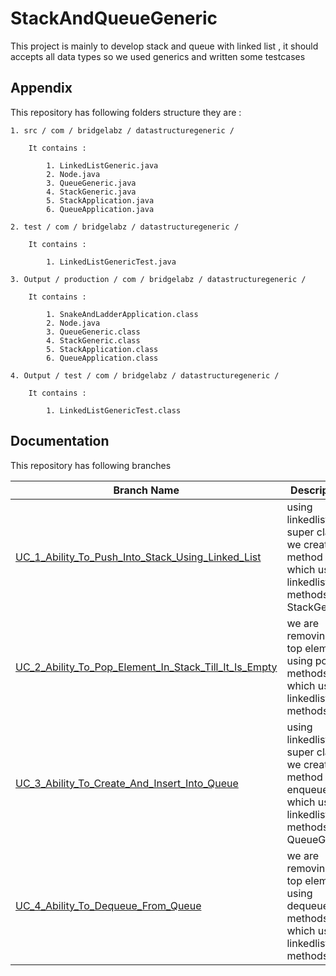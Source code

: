 
# StackAndQueueGeneric

This project is mainly to develop stack and queue with linked list , it should accepts all data types so we used generics and written some testcases




## Appendix

This repository has following folders structure they are :

    1. src / com / bridgelabz / datastructuregeneric /
    
        It contains : 

            1. LinkedListGeneric.java 
            2. Node.java 
            3. QueueGeneric.java
            4. StackGeneric.java
            5. StackApplication.java
            6. QueueApplication.java

    2. test / com / bridgelabz / datastructuregeneric /

        It contains : 

            1. LinkedListGenericTest.java
    
    3. Output / production / com / bridgelabz / datastructuregeneric / 

        It contains : 

            1. SnakeAndLadderApplication.class
            2. Node.java
            3. QueueGeneric.class
            4. StackGeneric.class
            5. StackApplication.class
            6. QueueApplication.class

    4. Output / test / com / bridgelabz / datastructuregeneric /

        It contains : 
        
            1. LinkedListGenericTest.class

## Documentation

This repository has following branches

| Branch Name  |  Description | 
| ------------- | ------------- |
| [UC_1_Ability_To_Push_Into_Stack_Using_Linked_List](https://github.com/mahidhar-25/StackAndQueueGeneric/tree/UC_1_Ability_To_Push_Into_Stack_Using_Linked_List)  | using linkedlist super class we created a method push which uses linkedlist methods in StackGeneric |
| [UC_2_Ability_To_Pop_Element_In_Stack_Till_It_Is_Empty](https://github.com/mahidhar-25/StackAndQueueGeneric/tree/UC_2_Ability_To_Pop_Element_In_Stack_Till_It_Is_Empty)  | we are removing a top element using pop methods which used linkedlist methods|
| [UC_3_Ability_To_Create_And_Insert_Into_Queue](https://github.com/mahidhar-25/StackAndQueueGeneric/tree/UC_3_Ability_To_Create_And_Insert_Into_Queue)  |using linkedlist super class we created a method enqueue which uses linkedlist methods in QueueGenric |
| [UC_4_Ability_To_Dequeue_From_Queue](https://github.com/mahidhar-25/StackAndQueueGeneric/tree/UC_4_Ability_To_Dequeue_From_Queue) |we are removing a top element using dequeue methods which used linkedlist methods|



